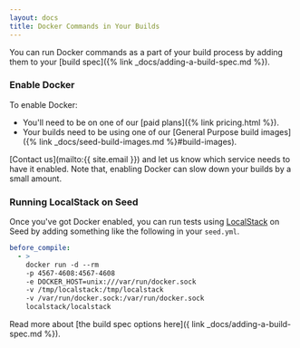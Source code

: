```yaml
---
layout: docs
title: Docker Commands in Your Builds
---
```


You can run Docker commands as a part of your build process by adding them to your [build spec]({% link _docs/adding-a-build-spec.md %}).

### Enable Docker

To enable Docker:

- You'll need to be on one of our [paid plans]({% link pricing.html %}).
- Your builds need to be using one of our [General Purpose build images]({% link _docs/seed-build-images.md %}#build-images).

[Contact us](mailto:{{ site.email }}) and let us know which service needs to have it enabled. Note that, enabling Docker can slow down your builds by a small amount.

### Running LocalStack on Seed

Once you've got Docker enabled, you can run tests using [LocalStack](https://github.com/localstack/localstack) on Seed by adding something like the following in your `seed.yml`.

``` yml
before_compile:
  - >
    docker run -d --rm
    -p 4567-4608:4567-4608
    -e DOCKER_HOST=unix:///var/run/docker.sock
    -v /tmp/localstack:/tmp/localstack
    -v /var/run/docker.sock:/var/run/docker.sock
    localstack/localstack
```

Read more about [the build spec options here]({ link _docs/adding-a-build-spec.md %}).
